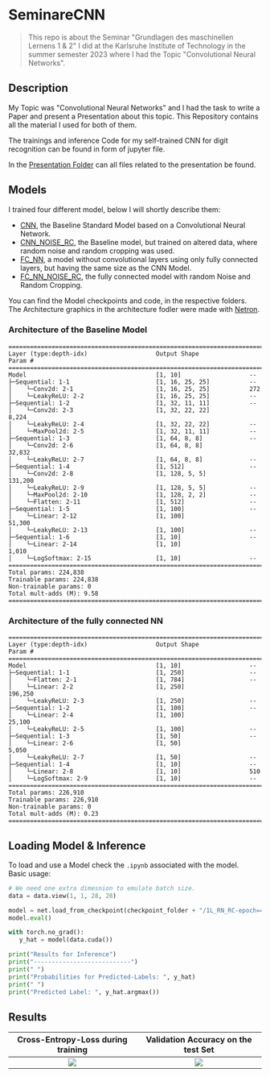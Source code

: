 # SeminareCNN
> This repo is about the Seminar "Grundlagen des maschinellen Lernens 1 & 2" I did at the Karlsruhe Institute of Technology in the summer semester 2023 where I had the Topic "Convolutional Neural Networks".

## Description

My Topic was "Convolutional Neural Networks" and I had the task to write a Paper and present a Presentation about this topic.
This Repository contains all the material I used for both of them.

The trainings and inference Code for my self-trained CNN for digit recognition can be found in form of jupyter file.  

In the [Presentation Folder](Presentation) can all files related to the presentation be found.

## Models

I trained four different model, below I will shortly describe them:
- [CNN](CNN), the Baseline Standard Model based on a Convolutional Neural Network.
- [CNN_NOISE_RC](CNN_NOISE_RC), the Baseline model, but trained on altered data, where random noise and random cropping was used.
- [FC_NN](CNN_NOISE_RC), a model without convolutional layers using only fully connected layers, but having the same size as the CNN Model.
- [FC_NN_NOISE_RC](CNN_NOISE_RC), the fully connected model with random Noise and Random Cropping.

You can find the Model checkpoints and code, in the respective folders.  
The Architecture graphics in the architecture fodler were made with [Netron](https://github.com/lutzroeder/netron).

### Architecture of the Baseline Model

```
==========================================================================================
Layer (type:depth-idx)                   Output Shape              Param #
==========================================================================================
Model                                    [1, 10]                   --
├─Sequential: 1-1                        [1, 16, 25, 25]           --
│    └─Conv2d: 2-1                       [1, 16, 25, 25]           272
│    └─LeakyReLU: 2-2                    [1, 16, 25, 25]           --
├─Sequential: 1-2                        [1, 32, 11, 11]           --
│    └─Conv2d: 2-3                       [1, 32, 22, 22]           8,224
│    └─LeakyReLU: 2-4                    [1, 32, 22, 22]           --
│    └─MaxPool2d: 2-5                    [1, 32, 11, 11]           --
├─Sequential: 1-3                        [1, 64, 8, 8]             --
│    └─Conv2d: 2-6                       [1, 64, 8, 8]             32,832
│    └─LeakyReLU: 2-7                    [1, 64, 8, 8]             --
├─Sequential: 1-4                        [1, 512]                  --
│    └─Conv2d: 2-8                       [1, 128, 5, 5]            131,200
│    └─LeakyReLU: 2-9                    [1, 128, 5, 5]            --
│    └─MaxPool2d: 2-10                   [1, 128, 2, 2]            --
│    └─Flatten: 2-11                     [1, 512]                  --
├─Sequential: 1-5                        [1, 100]                  --
│    └─Linear: 2-12                      [1, 100]                  51,300
│    └─LeakyReLU: 2-13                   [1, 100]                  --
├─Sequential: 1-6                        [1, 10]                   --
│    └─Linear: 2-14                      [1, 10]                   1,010
│    └─LogSoftmax: 2-15                  [1, 10]                   --
==========================================================================================
Total params: 224,838
Trainable params: 224,838
Non-trainable params: 0
Total mult-adds (M): 9.58
==========================================================================================
````

### Architecture of the fully connected NN

```
==========================================================================================
Layer (type:depth-idx)                   Output Shape              Param #
==========================================================================================
Model                                    [1, 10]                   --
├─Sequential: 1-1                        [1, 250]                  --
│    └─Flatten: 2-1                      [1, 784]                  --
│    └─Linear: 2-2                       [1, 250]                  196,250
│    └─LeakyReLU: 2-3                    [1, 250]                  --
├─Sequential: 1-2                        [1, 100]                  --
│    └─Linear: 2-4                       [1, 100]                  25,100
│    └─LeakyReLU: 2-5                    [1, 100]                  --
├─Sequential: 1-3                        [1, 50]                   --
│    └─Linear: 2-6                       [1, 50]                   5,050
│    └─LeakyReLU: 2-7                    [1, 50]                   --
├─Sequential: 1-4                        [1, 10]                   --
│    └─Linear: 2-8                       [1, 10]                   510
│    └─LogSoftmax: 2-9                   [1, 10]                   --
==========================================================================================
Total params: 226,910
Trainable params: 226,910
Non-trainable params: 0
Total mult-adds (M): 0.23
==========================================================================================
```

## Loading Model & Inference

To load and use a Model check the `.ipynb` associated with the model.  
Basic usage:  

```python
# We need one extra dimesnion to emulate batch size.
data = data.view(1, 1, 28, 28)

model = net.load_from_checkpoint(checkpoint_folder + "/1L_RN_RC-epoch=4.ckpt")
model.eval()

with torch.no_grad():
   y_hat = model(data.cuda())

print("Results for Inference")
print("---------------------------")
print(" ")
print("Probabilities for Predicted-Labels: ", y_hat)
print(" ")
print("Predicted Label: ", y_hat.argmax())
````

## Results

Cross-Entropy-Loss during training        |  Validation Accuracy on the test Set
:-------------------------:|:---------------------------------------------------:
![](Results/train_loss_result_data.png)  |  ![](Results/val_acc_result_data.png)
